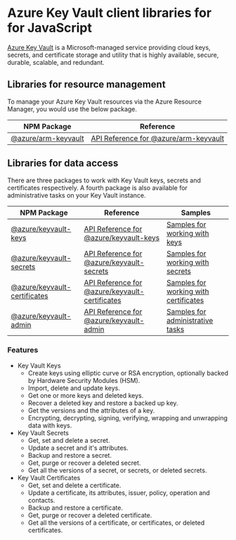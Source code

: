 # Azure Key Vault client libraries for for JavaScript

[Azure Key Vault](https://azure.microsoft.com/services/key-vault/) is a Microsoft-managed service providing cloud keys, secrets, and certificate storage and utility that is highly available, secure, durable, scalable, and redundant.

## Libraries for resource management

To manage your Azure Key Vault resources via the Azure Resource Manager, you would use the below package.

| NPM Package                                                          | Reference                                                                                              |
| -------------------------------------------------------------------- | ------------------------------------------------------------------------------------------------------ |
| [@azure/arm-keyvault](https://npmjs.com/package/@azure/arm-keyvault) | [API Reference for @azure/arm-keyvault](https://docs.microsoft.com/javascript/api/@azure/arm-keyvault) |

## Libraries for data access

There are three packages to work with Key Vault keys, secrets and certificates respectively.
A fourth package is also available for administrative tasks on your Key Vault instance.

| NPM Package                                                                            | Reference                                                                                                                | Samples                                                                                                                                   |
| -------------------------------------------------------------------------------------- | ------------------------------------------------------------------------------------------------------------------------ | ----------------------------------------------------------------------------------------------------------------------------------------- |
| [@azure/keyvault-keys](https://npmjs.com/package/@azure/keyvault-keys)                 | [API Reference for @azure/keyvault-keys](https://docs.microsoft.com/javascript/api/@azure/keyvault-keys)                 | [Samples for working with keys](https://github.com/Azure/azure-sdk-for-js/tree/master/sdk/keyvault/keyvault-keys/samples)                 |
| [@azure/keyvault-secrets](https://npmjs.com/package/@azure/keyvault-secrets)           | [API Reference for @azure/keyvault-secrets](https://docs.microsoft.com/javascript/api/@azure/keyvault-secrets)           | [Samples for working with secrets](https://github.com/Azure/azure-sdk-for-js/tree/master/sdk/keyvault/keyvault-secrets/samples)           |
| [@azure/keyvault-certificates](https://npmjs.com/package/@azure/keyvault-certificates) | [API Reference for @azure/keyvault-certificates](https://docs.microsoft.com/javascript/api/@azure/keyvault-certificates) | [Samples for working with certificates](https://github.com/Azure/azure-sdk-for-js/tree/master/sdk/keyvault/keyvault-certificates/samples) |
| [@azure/keyvault-admin](https://npmjs.com/package/@azure/keyvault-admin)               | [API Reference for @azure/keyvault-admin](https://docs.microsoft.com/javascript/api/@azure/keyvault-admin)               | [Samples for administrative tasks](https://github.com/Azure/azure-sdk-for-js/tree/master/sdk/keyvault/keyvault-admin/samples)             |

### Features

- Key Vault Keys
  - Create keys using elliptic curve or RSA encryption, optionally backed by Hardware Security Modules (HSM).
  - Import, delete and update keys.
  - Get one or more keys and deleted keys.
  - Recover a deleted key and restore a backed up key.
  - Get the versions and the attributes of a key.
  - Encrypting, decrypting, signing, verifying, wrapping and unwrapping data with keys.
- Key Vault Secrets
  - Get, set and delete a secret.
  - Update a secret and it's attributes.
  - Backup and restore a secret.
  - Get, purge or recover a deleted secret.
  - Get all the versions of a secret, or secrets, or deleted secrets.
- Key Vault Certificates
  - Get, set and delete a certificate.
  - Update a certificate, its attributes, issuer, policy, operation and contacts.
  - Backup and restore a certificate.
  - Get, purge or recover a deleted certificate.
  - Get all the versions of a certificate, or certificates, or deleted certificates.
